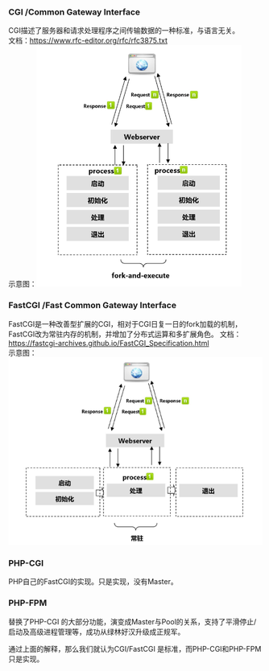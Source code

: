 ###  CGI /Common Gateway Interface   

 CGI描述了服务器和请求处理程序之间传输数据的一种标准，与语言无关。  
 文档：https://www.rfc-editor.org/rfc/rfc3875.txt        
 示意图：![](https://github.com/huluzhang/doc/blob/master/img/CGI.png)

### FastCGI /Fast Common Gateway Interface   
 
 FastCGI是一种改善型扩展的CGI，相对于CGI日复一日的fork加载的机制，FastCGI改为常驻内存的机制，并增加了分布式运算和多扩展角色。
文档：https://fastcgi-archives.github.io/FastCGI_Specification.html  
示意图：![](https://github.com/huluzhang/doc/blob/master/img/FASTCGI.png)  

###  PHP-CGI    
 PHP自己的FastCGI的实现。只是实现，没有Master。

### PHP-FPM   
 替换了PHP-CGI 的大部分功能，演变成Master与Pool的关系，支持了平滑停止/启动及高级进程管理等，成功从绿林好汉升级成正规军。

通过上面的解释，那么我们就认为CGI/FastCGI 是标准，而PHP-CGI和PHP-FPM只是实现。
